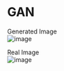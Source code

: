 # GAN  
Generated Image  
![image](https://github.com/user-attachments/assets/f60d9728-e751-4733-82a7-526983266677)  

Real Image  
![image](https://github.com/user-attachments/assets/c6654ecd-097a-4916-8dea-e14a2e675f5a)

